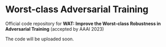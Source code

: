 # Worst-class Adversarial Training
Official code repository for **WAT: Improve the Worst-class Robustness in Adversarial Training** (accepted by AAAI 2023)

The code will be uploaded soon.
